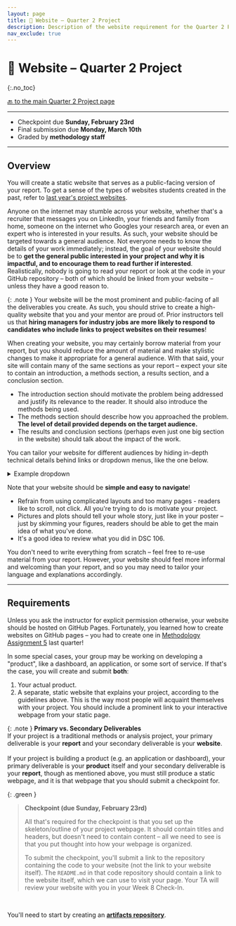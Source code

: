 ```yaml
---
layout: page
title: 🛜 Website – Quarter 2 Project
description: Description of the website requirement for the Quarter 2 Project.
nav_exclude: true
---
```


# 🛜 Website – Quarter 2 Project
{:.no_toc}

[🔙 to the main Quarter 2 Project page](../)

---
- Checkpoint due **Sunday, February 23rd**
- Final submission due **Monday, March 10th**
- Graded by **methodology staff**

---

## Overview

You will create a static website that serves as a public-facing version of your report. To get a sense of the types of websites students created in the past, refer to [last year's project websites](https://dsc-capstone.org/showcase-24).


Anyone on the internet may stumble across your website, whether that's a recruiter that messages you on LinkedIn, your friends and family from home, someone on the internet who Googles your research area, or even an expert who is interested in your results. As such, your website should be targeted towards a general audience. Not everyone needs to know the details of your work immediately; instead, the goal of your website should be to **get the general public interested in your project and why it is impactful, and to encourage them to read further if interested**. Realistically, nobody is going to read your report or look at the code in your GitHub repository – both of which should be linked from your website – unless they have a good reason to.

{: .note }
Your website will be the most prominent and public-facing of all the deliverables you create. As such, you should strive to create a high-quality website that you and your mentor are proud of. Prior instructors tell us that **hiring managers for industry jobs are more likely to respond to candidates who include links to project websites on their resumes**!


When creating your website, you may certainly borrow material from your report, but you should reduce the amount of material and make stylistic changes to make it appropriate for a general audience. With that said, your site will contain many of the same sections as your report – expect your site to contain an introduction, a methods section, a results section, and a conclusion section.

- The introduction section should motivate the problem being addressed and justify its relevance to the reader. It should also introduce the methods being used.
- The methods section should describe how you approached the problem. **The level of detail provided depends on the target audience.**
- The results and conclusion sections (perhaps even just one big section in the website) should talk about the impact of the work.

You can tailor your website for different audiences by hiding in-depth technical details behind links or dropdown menus, like the one below.

<details>
    <summary>Example dropdown</summary>
    <br>
    Here are some hairy, scary details.
</details>

Note that your website should be **simple and easy to navigate**! 
- Refrain from using complicated layouts and too many pages - readers like to scroll, not click. All you're trying to do is motivate your project.
- Pictures and plots should tell your whole story, just like in your poster – just by skimming your figures, readers should be able to get the main idea of what you've done.
- It's a good idea to review what you did in DSC 106.

You don't need to write everything from scratch – feel free to re-use material from your report. However, your website should feel more informal and welcoming than your report, and so you may need to tailor your language and explanations accordingly.

---

## Requirements

Unless you ask the instructor for explicit permission otherwise, your website should be hosted on GitHub Pages. Fortunately, you  learned how to create websites on GitHub pages – you had to create one in [Methodology Assignment 5](../../../../assignments/methodology/05) last quarter! 


In some special cases, your group may be working on developing a "product", like a dashboard, an application, or some sort of service. If that's the case, you will create and submit **both**:
1. Your actual product.
2. A separate, static website that explains your project, according to the guidelines above. This is the way most people will acquaint themselves with your project. You should include a prominent link to your interactive webpage from your static page.

{: .note }
**Primary vs. Secondary Deliverables**<br>
If your project is a traditional methods or analysis project, your primary deliverable is your **report** and your secondary deliverable is your **website**. <br><br> If your project is building a product (e.g. an application or dashboard), your primary deliverable is your **product** itself and your secondary deliverable is your **report**, though as mentioned above, you must still produce a static webpage, and it is that webpage that you should submit a checkpoint for.

{: .green }
> **Checkpoint (due Sunday, February 23rd)**
> 
> All that's required for the checkpoint is that you set up the skeleton/outline of your project webpage. It should contain titles and headers, but doesn't need to contain content – all we need to see is that you put thought into how your webpage is organized.
> 
> To submit the checkpoint, you'll submit a link to the repository containing the code to your website (not the link to your website itself). The `README.md` in that code repository should contain a link to the website itself, which we can use to visit your page.
> Your TA will review your website with you in your Week 8 Check-In.

<br>

You'll need to start by creating an <b><a href="https://github.com/DSC-Capstone/artifact-directory-template">artifacts repository</a></b>.

